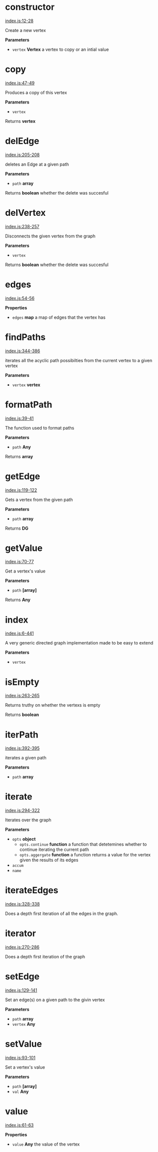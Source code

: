 # constructor

[index.js:12-28](https://github.com/wanderer/generic-digraph/blob/4e987a5c3061ae80bc04a736e8c5f761f8ad387c/index.js#L12-L28 "Source code on GitHub")

Create a new vertex

**Parameters**

-   `vertex` **Vertex** a vertex to copy or an intial value

# copy

[index.js:47-49](https://github.com/wanderer/generic-digraph/blob/4e987a5c3061ae80bc04a736e8c5f761f8ad387c/index.js#L47-L49 "Source code on GitHub")

Produces a copy of this vertex

**Parameters**

-   `vertex`  

Returns **vertex** 

# delEdge

[index.js:205-208](https://github.com/wanderer/generic-digraph/blob/4e987a5c3061ae80bc04a736e8c5f761f8ad387c/index.js#L205-L208 "Source code on GitHub")

deletes an Edge at a given path

**Parameters**

-   `path` **array** 

Returns **boolean** whether the delete was succesful

# delVertex

[index.js:238-257](https://github.com/wanderer/generic-digraph/blob/4e987a5c3061ae80bc04a736e8c5f761f8ad387c/index.js#L238-L257 "Source code on GitHub")

Disconnects the given vertex from the graph

**Parameters**

-   `vertex`  

Returns **boolean** whether the delete was succesful

# edges

[index.js:54-56](https://github.com/wanderer/generic-digraph/blob/4e987a5c3061ae80bc04a736e8c5f761f8ad387c/index.js#L54-L56 "Source code on GitHub")

**Properties**

-   `edges` **map** a map of edges that the vertex has

# findPaths

[index.js:344-386](https://github.com/wanderer/generic-digraph/blob/4e987a5c3061ae80bc04a736e8c5f761f8ad387c/index.js#L344-L386 "Source code on GitHub")

iterates all the acyclic path possibilties from the current vertex to a given vertex

**Parameters**

-   `vertex` **vertex** 

# formatPath

[index.js:39-41](https://github.com/wanderer/generic-digraph/blob/4e987a5c3061ae80bc04a736e8c5f761f8ad387c/index.js#L39-L41 "Source code on GitHub")

The function used to format paths

**Parameters**

-   `path` **Any** 

Returns **array** 

# getEdge

[index.js:119-122](https://github.com/wanderer/generic-digraph/blob/4e987a5c3061ae80bc04a736e8c5f761f8ad387c/index.js#L119-L122 "Source code on GitHub")

Gets a vertex from the given path

**Parameters**

-   `path` **array** 

Returns **DG** 

# getValue

[index.js:70-77](https://github.com/wanderer/generic-digraph/blob/4e987a5c3061ae80bc04a736e8c5f761f8ad387c/index.js#L70-L77 "Source code on GitHub")

Get a vertex's value

**Parameters**

-   `path` **[array]** 

Returns **Any** 

# index

[index.js:6-441](https://github.com/wanderer/generic-digraph/blob/4e987a5c3061ae80bc04a736e8c5f761f8ad387c/index.js#L6-L441 "Source code on GitHub")

A very generic directed graph implementation made to be easy to extend

**Parameters**

-   `vertex`  

# isEmpty

[index.js:263-265](https://github.com/wanderer/generic-digraph/blob/4e987a5c3061ae80bc04a736e8c5f761f8ad387c/index.js#L263-L265 "Source code on GitHub")

Returns truthy on whether the vertexs is empty

Returns **boolean** 

# iterPath

[index.js:392-395](https://github.com/wanderer/generic-digraph/blob/4e987a5c3061ae80bc04a736e8c5f761f8ad387c/index.js#L392-L395 "Source code on GitHub")

iterates a given path

**Parameters**

-   `path` **array** 

# iterate

[index.js:294-322](https://github.com/wanderer/generic-digraph/blob/4e987a5c3061ae80bc04a736e8c5f761f8ad387c/index.js#L294-L322 "Source code on GitHub")

Iterates over the graph

**Parameters**

-   `opts` **object** 
    -   `opts.continue` **function** a function that detetemines whether to continue iterating the current path
    -   `opts.aggergate` **function** a function returns a value for the vertex given the results of its edges
-   `accum`  
-   `name`  

# iterateEdges

[index.js:328-338](https://github.com/wanderer/generic-digraph/blob/4e987a5c3061ae80bc04a736e8c5f761f8ad387c/index.js#L328-L338 "Source code on GitHub")

Does a depth first iteration of all the edges in the graph.

# iterator

[index.js:270-286](https://github.com/wanderer/generic-digraph/blob/4e987a5c3061ae80bc04a736e8c5f761f8ad387c/index.js#L270-L286 "Source code on GitHub")

Does a depth first iteration of the graph

# setEdge

[index.js:129-141](https://github.com/wanderer/generic-digraph/blob/4e987a5c3061ae80bc04a736e8c5f761f8ad387c/index.js#L129-L141 "Source code on GitHub")

Set an edge(s) on a given path to the givin vertex

**Parameters**

-   `path` **array** 
-   `vertex` **Any** 

# setValue

[index.js:93-101](https://github.com/wanderer/generic-digraph/blob/4e987a5c3061ae80bc04a736e8c5f761f8ad387c/index.js#L93-L101 "Source code on GitHub")

Set a vertex's value

**Parameters**

-   `path` **[array]** 
-   `val` **Any** 

# value

[index.js:61-63](https://github.com/wanderer/generic-digraph/blob/4e987a5c3061ae80bc04a736e8c5f761f8ad387c/index.js#L61-L63 "Source code on GitHub")

**Properties**

-   `value` **Any** the value of the vertex
